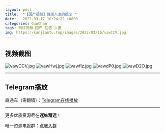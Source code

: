 ```yaml
---
layout: post
title:  "【国产视频】性感人妻的报复 "
date:   2022-03-17 10:24:22 +0800
categories: GuoChan
tags: 网红视频 国产 性感 人妻
img: https://kanjiantu.top/images/2022/03/16/vawCCV.jpg
---
```



## 视频截图

![vawCCV.jpg](https://kanjiantu.top/images/2022/03/16/vawCCV.jpg)
![vawHwj.jpg](https://kanjiantu.top/images/2022/03/16/vawHwj.jpg)
![vawfIz.jpg](https://kanjiantu.top/images/2022/03/16/vawfIz.jpg)
![vawdP0.jpg](https://kanjiantu.top/images/2022/03/16/vawdP0.jpg)
![vawD2O.jpg](https://kanjiantu.top/images/2022/03/16/vawD2O.jpg)

* * *
## Telegram播放

直通车（需翻墙）：[Telegram在线播放](https://t.me/mimeijingxuan/93)

* * *
更多优质资源尽在**迷妹精选**！

唯一资源电报群：[点我入群](https://t.me/mimeijingxuan)


